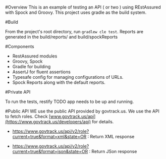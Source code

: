 #Overview
This is an example of testing an API ( or two ) using REstAssured with Spock and Groovy. This project uses gradle as the build system.

#Build

From the project's root directory, run `gradlew cle test`. Reports are generated in the build/reports/ and build/spockReports

#Components 

* RestAssured modules
* Groovy, Spock
* Gradle for building
* AssertJ for fluent assertions
* Typesafe config for managing configurations of URLs.
* Spock Reports along with the default reports.

#Private API

To run the tests, restify TODO app needs to be up and running.


#Public API
WE use the public API provided by govtrack.us. We use the API to fetch roles. Check [www.govtrack.us/api](https://www.govtrack.us/developers/api) for details.

* https://www.govtrack.us/api/v2/role?current=true&format=xml&state=OR : Return XML response

* https://www.govtrack.us/api/v2/role?current=true&format=json&state=OR : Return JSon response